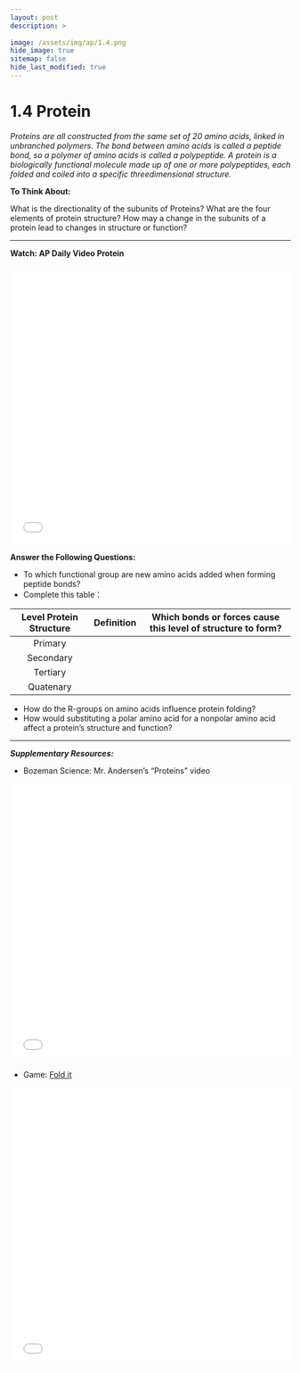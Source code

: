 ```yaml
---
layout: post
description: >
  
image: /assets/img/ap/1.4.png
hide_image: true
sitemap: false
hide_last_modified: true
---
```


# 1.4 Protein

*Proteins are all constructed from the same set of 20 amino acids, linked in unbranched polymers. The bond between amino acids is called a peptide bond, so a polymer of amino acids is called a polypeptide. A protein is a biologically functional molecule made up of one or more polypeptides, each folded and coiled into a specific threedimensional structure.*

**To Think About:** 

What is the directionality of the subunits of Proteins?  What are the four elements of protein structure?  How may a change in the subunits of a protein lead to changes in structure or function?

---

**Watch: AP Daily Video Protein**

<iframe src="//player.bilibili.com/player.html?isOutside=true&aid=762646093&bvid=BV1964y1a7Xj&cid=399064362&p=6&high_quality=1&danmaku=0&autoplay=0" allowfullscreen="allowfullscreen" width="100%" height="500" scrolling="no" frameborder="0" sandbox="allow-top-navigation allow-same-origin allow-forms allow-scripts"></iframe>

**Answer the Following Questions:**

-  To which functional group are new amino acids added when forming peptide bonds?
- Complete this table：

| Level Protein Structure | Definition | Which bonds or forces cause this level of structure to form? |
|:----------------:|:---------------:|:-------------------------------:|
| Primary | 		       |                                  |
| Secondary			| 		       |                                  |
| Tertiary	| 		       |                                 |	
| Quatenary			  | 		       |                                  |

- How do the R-groups on amino acids influence protein folding?
- How would substituting a polar amino acid for a nonpolar amino acid affect a protein’s structure and function?

---

***Supplementary Resources:*** 

- Bozeman Science: Mr. Andersen’s “Proteins” video

<iframe src="//player.bilibili.com/player.html?isOutside=true&aid=112808071072439&bvid=BV1mm8JeqEhM&cid=500001619651900&p=1&high_quality=1&danmaku=0&autoplay=0" allowfullscreen="allowfullscreen" width="100%" height="500" scrolling="no" frameborder="0" sandbox="allow-top-navigation allow-same-origin allow-forms allow-scripts"></iframe>

- Game: [Fold it](https://fold.it/)

<iframe src="//player.bilibili.com/player.html?isOutside=true&aid=112808071072439&bvid=BV1mm8JeqEhM&cid=500001619651900&p=1&high_quality=1&danmaku=0&autoplay=0" allowfullscreen="allowfullscreen" width="100%" height="500" scrolling="no" frameborder="0" sandbox="allow-top-navigation allow-same-origin allow-forms allow-scripts"></iframe>
